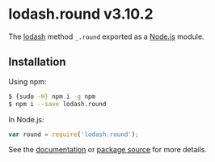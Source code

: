 # lodash.round v3.10.2

The [lodash](https://lodash.com/) method `_.round` exported as a [Node.js](https://nodejs.org/) module.

## Installation

Using npm:
```bash
$ {sudo -H} npm i -g npm
$ npm i --save lodash.round
```

In Node.js:
```js
var round = require('lodash.round');
```

See the [documentation](https://lodash.com/docs#round) or [package source](https://github.com/lodash/lodash/blob/3.10.2-npm-packages/lodash.round) for more details.
